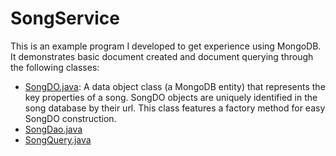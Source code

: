 # SongService
This is an example program I developed to get experience using MongoDB. It demonstrates basic document created and document querying through the following classes: 
* [SongDO.java](https://github.com/dylanjdavidson/SongService/blob/master/src/main/java/com/dylandavidson/service/song/SongDO.java): A data object class (a MongoDB entity) that represents the key properties of a song. SongDO objects are uniquely identified in the song database by their url. This class features a factory method for easy SongDO construction.
* [SongDao.java](https://github.com/dylanjdavidson/SongService/blob/master/src/main/java/com/dylandavidson/service/song/SongDao.java)
* [SongQuery.java](https://github.com/dylanjdavidson/SongService/blob/master/src/main/java/com/dylandavidson/service/song/SongQuery.java)
